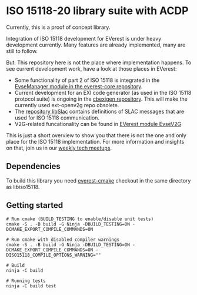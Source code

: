 ISO 15118-20 library suite with ACDP
=======================

Currently, this is a proof of concept library.

Integration of ISO 15118 development for EVerest is under heavy development
currently. Many features are already implemented, many are still to follow.

But: This repository here is not the place where implementation happens.
To see current development work, have a look at those places in EVerest:

- Some functionality of part 2 of ISO 15118 is integrated in the
  [EvseManager module in the everest-core repository](https://github.com/EVerest/everest-core/tree/main/modules/EvseManager).
- Current development for an EXI code generator (as used in the
  ISO 15118 protocol suite) is ongoing in the
  [cbexigen repository](https://github.com/EVerest/cbexigen). This will
  make the currently used ext-openv2g repo obsolete.
- The [repository libSlac](https://github.com/EVerest/libslac) contains
  definitions of SLAC messages that are used for ISO 15118 communication.
- V2G-related funcationality can be found in
  [EVerest module EvseV2G](https://github.com/EVerest/everest-core/tree/main/modules/EvseV2G)

This is just a short overview to show you that there is not the one and
only place for the ISO 15118 implementation. For more information and
insights on that, join us in our
[weekly tech meetups](https://everest.github.io/nightly/#weekly-tech-meetup).

## Dependencies

To build this library you need [everest-cmake](https://github.com/EVerest/everest-cmake) checkout in the same directory as libiso15118.

## Getting started

```
# Run cmake (BUILD_TESTING to enable/disable unit tests)
cmake -S . -B build -G Ninja -DBUILD_TESTING=ON -DCMAKE_EXPORT_COMPILE_COMMANDS=ON

# Run cmake with disabled compiler warnings
cmake -S . -B build -G Ninja -DBUILD_TESTING=ON -DCMAKE_EXPORT_COMPILE_COMMANDS=ON -DISO15118_COMPILE_OPTIONS_WARNING=""

# Build
ninja -C build

# Running tests
ninja -C build test
```
